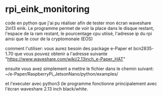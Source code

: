 # rpi_eink_monitoring
code en python que j'ai pu réaliser afin de tester mon écran waveshare 2in13 eink. Le programme permet de voir la place dans le disque restant, l'espace de la ram restant, le pourcentage cpu utiisé, l'adresse ip du rpi ainsi que le cour de la cryptomonaie (EOS)

comment l'utiliser:
vous aurez besoin des package e-Paper et bcn2835-1.70 que vous pouvez obtenir a l'adresse suivante
"https://www.waveshare.com/wiki/2.13inch_e-Paper_HAT"

ensuite vous avez simplement a mettre le fichier dans le chemin suivant:
~/e-Paper/RaspberryPi_JetsonNano/python/examples/

et l'executer avec python3
(le programme fonctionne principalement avec l'écran waveshare 2.13 inch black/white.
